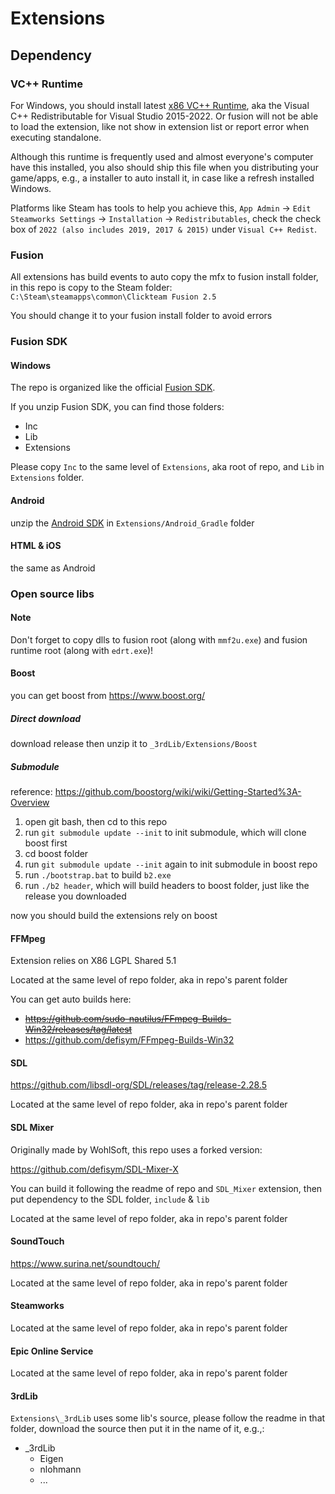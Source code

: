 # Extensions

## Dependency

### VC++ Runtime

For Windows, you should install latest [x86 VC++ Runtime](https://aka.ms/vs/17/release/vc_redist.x86.exe), aka the Visual C++ Redistributable for Visual Studio 2015-2022. Or fusion will not be able to load the extension, like not show in extension list or report error when executing standalone.

Although this runtime is frequently used and almost everyone's computer have this installed, you also should ship this file when you distributing your game/apps, e.g., a installer to auto install it, in case like a refresh installed Windows.

Platforms like Steam has tools to help you achieve this, `App Admin` -> `Edit Steamworks Settings` -> `Installation` -> `Redistributables`, check the check box of `2022 (also includes 2019, 2017 & 2015)` under `Visual C++ Redist`.

### Fusion

All extensions has build events to auto copy the mfx to fusion install folder, in this repo is copy to the Steam folder: `C:\Steam\steamapps\common\Clickteam Fusion 2.5`

You should change it to your fusion install folder to avoid errors

### Fusion SDK

#### Windows

The repo is organized like the official [Fusion SDK](https://community.clickteam.com/forum/thread/89104-fusion-2-5-sdk-release/).

If you unzip Fusion SDK, you can find those folders:

- Inc
- Lib
- Extensions

Please copy `Inc` to the same level of `Extensions`, aka root of repo, and `Lib` in `Extensions` folder.

#### Android

unzip the [Android SDK](https://community.clickteam.com/forum/thread/89105-official-android-sdk-release/) in `Extensions/Android_Gradle` folder

#### HTML & iOS

the same as Android

### Open source libs

#### Note

Don't forget to copy dlls to fusion root (along with `mmf2u.exe`) and fusion runtime root (along with `edrt.exe`)!

#### Boost

you can get boost from <https://www.boost.org/>

##### Direct download

download release then unzip it to `_3rdLib/Extensions/Boost`

##### Submodule

reference: <https://github.com/boostorg/wiki/wiki/Getting-Started%3A-Overview>

1. open git bash, then cd to this repo
2. run `git submodule update --init` to init submodule, which will clone boost first
3. cd boost folder
4. run `git submodule update --init` again to init submodule in boost repo
5. run `./bootstrap.bat` to build `b2.exe`
6. run `./b2 header`, which will build headers to boost folder, just like the release you downloaded

now you should build the extensions rely on boost

#### FFMpeg

Extension relies on X86 LGPL Shared 5.1

Located at the same level of repo folder, aka in repo's parent folder

You can get auto builds here:

- ~~<https://github.com/sudo-nautilus/FFmpeg-Builds-Win32/releases/tag/latest>~~
- <https://github.com/defisym/FFmpeg-Builds-Win32>

#### SDL

<https://github.com/libsdl-org/SDL/releases/tag/release-2.28.5>

Located at the same level of repo folder, aka in repo's parent folder

#### SDL Mixer

Originally made by WohlSoft, this repo uses a forked version:

<https://github.com/defisym/SDL-Mixer-X>

You can build it following the readme of repo and `SDL_Mixer` extension, then put dependency to the SDL folder, `include` & `lib`

Located at the same level of repo folder, aka in repo's parent folder

#### SoundTouch

<https://www.surina.net/soundtouch/>

Located at the same level of repo folder, aka in repo's parent folder

#### Steamworks

Located at the same level of repo folder, aka in repo's parent folder

#### Epic Online Service

Located at the same level of repo folder, aka in repo's parent folder

#### 3rdLib

`Extensions\_3rdLib` uses some lib's source, please follow the readme in that folder, download the source then put it in the name of it, e.g.,:

- _3rdLib
  - Eigen
  - nlohmann
  - ...
